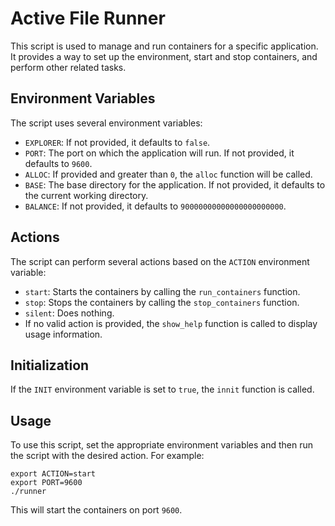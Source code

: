 # Active File Runner

This script is used to manage and run containers for a specific application. It provides a way to set up the environment, start and stop containers, and perform other related tasks.

## Environment Variables

The script uses several environment variables:

- `EXPLORER`: If not provided, it defaults to `false`.
- `PORT`: The port on which the application will run. If not provided, it defaults to `9600`.
- `ALLOC`: If provided and greater than `0`, the `alloc` function will be called.
- `BASE`: The base directory for the application. If not provided, it defaults to the current working directory.
- `BALANCE`: If not provided, it defaults to `90000000000000000000000`.

## Actions

The script can perform several actions based on the `ACTION` environment variable:

- `start`: Starts the containers by calling the `run_containers` function.
- `stop`: Stops the containers by calling the `stop_containers` function.
- `silent`: Does nothing.
- If no valid action is provided, the `show_help` function is called to display usage information.

## Initialization

If the `INIT` environment variable is set to `true`, the `innit` function is called.

## Usage

To use this script, set the appropriate environment variables and then run the script with the desired action. For example:

```shellscript
export ACTION=start
export PORT=9600
./runner
```

This will start the containers on port `9600`.
